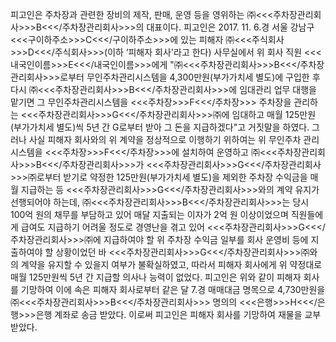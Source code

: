 피고인은 주차장과 관련한 장비의 제작, 판매, 운영 등을 영위하는 ㈜<<<주차장관리회사>>>B<<</주차장관리회사>>>의 대표이다.
피고인은 2017. 11. 6.경 서울 강남구 <<<구이하주소>>>C<<</구이하주소>>>에 있는 피해자 ㈜<<<주식회사>>>D<<</주식회사>>>(이하 ‘피해자 회사'라고 한다) 사무실에서 위 회사 직원 <<<내국인이름>>>E<<</내국인이름>>>에게 "㈜<<<주차장관리회사>>>B<<</주차장관리회사>>>로부터 무인주차관리시스템을 4,300만원(부가가치세 별도)에 구입한 후 다시 ㈜<<<주차장관리회사>>>B<<</주차장관리회사>>>에 임대관리 업무 대행을 맡기면 그 무인주차관리시스템을 <<<주차장>>>F<<</주차장>>> 주차장을 관리하는 <<<주차장관리회사>>>G<<</주차장관리회사>>>㈜에 임대하고 매월 125만원(부가가치세 별도)씩 5년 간 G로부터 받아 그 돈을 지급하겠다"고 거짓말을 하였다.
그러나 사실 피해자 회사와의 위 계약을 정상적으로 이행하기 위하여는 위 무인주차 관리시스템을 <<<주차장>>>F<<</주차장>>>에 설치하여 운영하고 ㈜<<<주차장관리회사>>>B<<</주차장관리회사>>>가 <<<주차장관리회사>>>G<<</주차장관리회사>>>㈜로부터 받기로 약정한 125만원(부가가치세 별도)을 제외한 주차장 수익금을 매월 지급하는 등 <<<주차장관리회사>>>G<<</주차장관리회사>>>와의 계약 유지가 선행되어야 하는데, ㈜<<<주차장관리회사>>>B<<</주차장관리회사>>>는 당시 100억 원의 채무를 부담하고 있어 매달 지출되는 이자가 2억 원 이상이었으며 직원들에게 급여도 지급하기 어려울 정도로 경영난을 겪고 있어 <<<주차장관리회사>>>G<<</주차장관리회사>>>㈜에 지급하여야 할 위 주차장 수익금 일부를 회사 운영비 등에 지출하여야 할 상황이었던 바 <<<주차장관리회사>>>G<<</주차장관리회사>>>㈜와의 계약을 유지할 수 있을지 여부가 불확실하였고, 따라서 피해자 회사에게 위 약정대로 매월 125만원씩 5년 간 지급할 의사나 능력이 없었다.
피고인은 위와 같이 피해자 회사를 기망하여 이에 속은 피해자 회사로부터 같은 달 7.경 매매대금 명목으로 4,730만원을 ㈜<<<주차장관리회사>>>B<<</주차장관리회사>>> 명의의 <<<은행>>>H<<</은행>>>은행 계좌로 송금 받았다. 이로써 피고인은 피해자 회사를 기망하여 재물을 교부받았다.